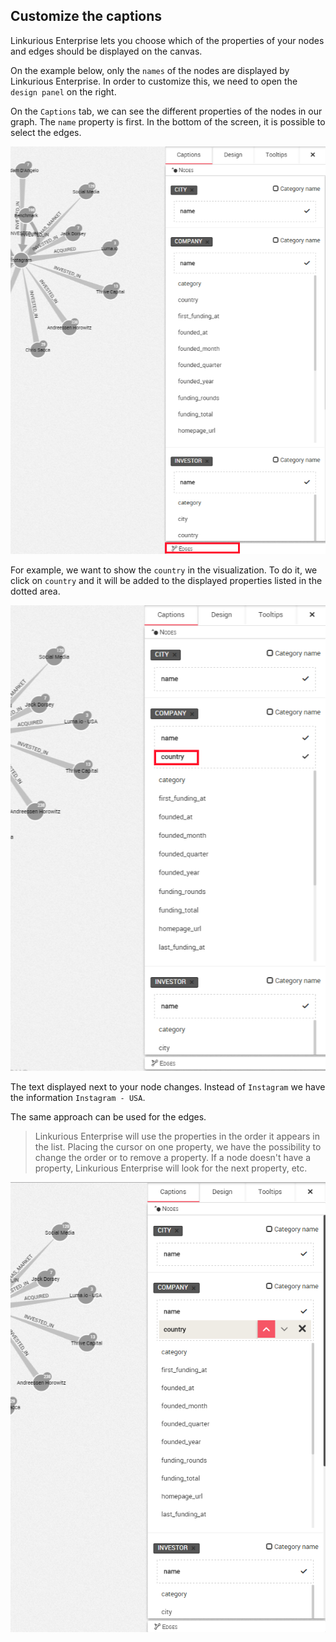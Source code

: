 ## Customize the captions

Linkurious Enterprise lets you choose which of the properties of your nodes and edges should be displayed on the canvas.

On the example below, only the ```names``` of the nodes are displayed by Linkurious Enterprise. In order to customize this, we need to open the ```design panel``` on the right.
 
On the ```Captions``` tab, we can see the different properties of the nodes in our graph. The ```name``` property is first. In the bottom of the screen, it is possible to select the edges.

![](1.png)

For example, we want to show the ```country``` in the visualization. To do it, we click on ```country``` and it will be added to the displayed properties listed in the dotted area.

![](2.png)

The text displayed next to your node changes. Instead of  ```Instagram``` we have the information ```Instagram - USA```.

The same approach can be used for the edges.

> Linkurious Enterprise will use the properties in the order it appears in the list. Placing the cursor on one property, we have the possibility to change the order or to remove a property. If a node doesn't have a property, Linkurious Enterprise will look for the next property, etc.

![](3.png)